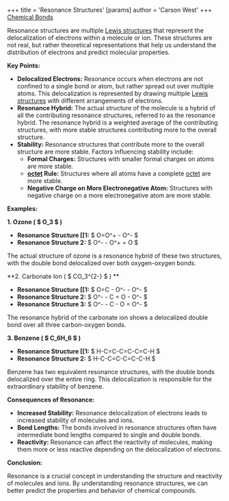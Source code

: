 +++
 title = 'Resonance Structures'
[params]
	author = 'Carson West'
+++
[Chemical Bonds](./../chemical-bonds/)

Resonance structures are multiple [Lewis structures](./../lewis-structures/) that represent the delocalization of electrons within a molecule or ion. These structures are not real, but rather theoretical representations that help us understand the distribution of electrons and predict molecular properties. 

**Key Points:**

* **Delocalized Electrons:** Resonance occurs when electrons are not confined to a single bond or atom, but rather spread out over multiple atoms. This delocalization is represented by drawing multiple [Lewis structures](./../lewis-structures/) with different arrangements of electrons.
* **Resonance Hybrid:** The actual structure of the molecule is a hybrid of all the contributing resonance structures, referred to as the resonance hybrid. The resonance hybrid is a weighted average of the contributing structures, with more stable structures contributing more to the overall structure.
* **Stability:** Resonance structures that contribute more to the overall structure are more stable. Factors influencing stability include:
    * **Formal Charges:** Structures with smaller formal charges on atoms are more stable.
    * **[octet](./../octet/) Rule:** Structures where all atoms have a complete [octet](./../octet/) are more stable.
    * **Negative Charge on More Electronegative Atom:** Structures with negative charge on a more electronegative atom are more stable.

**Examples:**

**1. Ozone ( $ O_3 $ )**

* **Resonance Structure [[1:**  $ O=O^+ - O^- $ 
* **Resonance Structure 2:**  $ O^- - O^+ = O $ 

The actual structure of ozone is a resonance hybrid of these two structures, with the double bond delocalized over both oxygen-oxygen bonds.

**2. Carbonate Ion ( $ CO_3^{2-} $ ) **

* **Resonance Structure [[1:** 
 $ O=C - O^- - O^- $ 
* **Resonance Structure 2:** 
 $ O^- - C = O - O^- $ 
* **Resonance Structure 3:** 
 $ O^- - C - O = O^- $ 

The resonance hybrid of the carbonate ion shows a delocalized double bond over all three carbon-oxygen bonds.

**3. Benzene ( $ C_6H_6 $ )**

* **Resonance Structure [[1:** 
 $ H-C=C-C=C-C=C-H $ 
* **Resonance Structure 2:** 
 $ H-C-C=C-C=C-C-H $ 

Benzene has two equivalent resonance structures, with the double bonds delocalized over the entire ring. This delocalization is responsible for the extraordinary stability of benzene.

**Consequences of Resonance:**

* **Increased Stability:** Resonance delocalization of electrons leads to increased stability of molecules and ions.
* **Bond Lengths:** The bonds involved in resonance structures often have intermediate bond lengths compared to single and double bonds.
* **Reactivity:** Resonance can affect the reactivity of molecules, making them more or less reactive depending on the delocalization of electrons.

**Conclusion:**

Resonance is a crucial concept in understanding the structure and reactivity of molecules and ions. By understanding resonance structures, we can better predict the properties and behavior of chemical compounds. 
